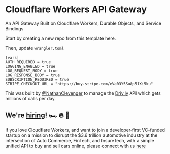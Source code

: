 # Cloudflare Workers API Gateway

An API Gateway Built on Cloudflare Workers, Durable Objects, and Service Bindings

Start by creating a new repo from this template here.

Then, update `wrangler.toml`
```
[vars]
AUTH_REQUIRED = true
LOGGING_ENABLED = true
LOG_REQUEST_BODY = true
LOG_RESPONSE_BODY = true
SUBSCRIPTION_REQUIRED = true
STRIPE_CHECKOUT_URL = "https://buy.stripe.com/eVa03Y5Su8p51Xi5ku"
```

This was built by [@NathanClevenger](https://github.com/nathanclevenger) to manage the [Driv.ly](https://driv.ly) API which gets millions of calls per day.


## We're [hiring](https://driv.ly)! 🏎️ 🔥 🚀
If you love Cloudflare Workers, and want to join a developer-first VC-funded startup on a mission to disrupt the $3.6 trillion automotive industry at the intersection of Auto Commerce, FinTech, and InsureTech, with a simple unified API to buy and sell cars online, please connect with us [here](https://driv.ly)
